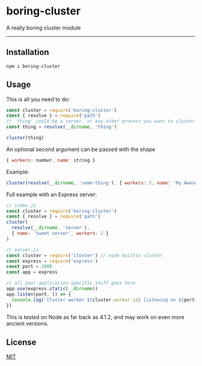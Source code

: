 # boring-cluster

A really boring cluster module

--------

## Installation

`npm i boring-cluster`

## Usage

This is all you need to do:

```javascript
const cluster = require('boring-cluster')
const { resolve } = require('path')
// `thing` could be a server, or any other process you want to cluster
const thing = resolve(__dirname, 'thing')

cluster(thing)
```

An optional second argument can be passed with the shape

```javascript
{ workers: number, name: string }
```

Example:
```javascript
cluster(resolve(__dirname, 'some-thing'), { workers: 2, name: 'My Awesome App' })
```

Full example with an Express server:

```javascript
// index.js
const cluster = require('boring-cluster')
const { resolve } = require('path')
cluster(
  resolve(__dirname, 'server'),
  { name: 'sweet server', workers: 2 }
)

// server.js
const cluster = require('cluster') // node builtin cluster
const express = require('express')
const port = 2000
const app = express

// all your application-specific stuff goes here
app.use(express.static(__dirname))
app.listen(port, () => {
  console.log(`Cluster worker ${cluster.worker.id} listening on ${port}`)
})
```

This is tested on Node as far back as 4.1.2, and may work on even more ancient
versions.

## License

[MIT](./LICENSE.md)
